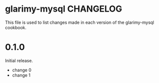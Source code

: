 # glarimy-mysql CHANGELOG

This file is used to list changes made in each version of the glarimy-mysql cookbook.

# 0.1.0

Initial release.

- change 0
- change 1

